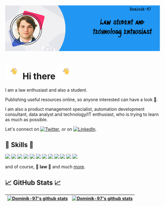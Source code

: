 [![Header](https://raw.githubusercontent.com/Dominik-97/Dominik-97/master/assets/Header.jpg "Header")](https://raw.githubusercontent.com/Dominik-97/Dominik-97/master/assets/Header.jpg)


# <img src="https://raw.githubusercontent.com/Dominik-97/Dominik-97/master/assets/wawing-hand-transparent.gif" width="50px"> Hi there <img src="https://raw.githubusercontent.com/Dominik-97/Dominik-97/master/assets/wawing-hand-transparent.gif" width="50px">


<!--
🐶 🐱 🐭 🐹 🐰 🦊 🐻 🐼
-->

I am a law enthusiast and also a student.

Publishing useful resources online, so anyone interested can have a look 🙂.

I am also a product management specialist, automation development consultant, data analyst and technology/IT enthusiast, who is trying to learn as much as possible.

Let's connect on <a href="https://twitter.com/bal_dom"><img alt="Twitter" src="https://simpleicons.org/icons/twitter.svg" width="15px"></a>, or on <a href="https://cz.linkedin.com/in/dominik-bálint-009463145/cs-cz"><img alt="LinkedIn" src="https://simpleicons.org/icons/linkedin.svg" width="15px"></a>.

## :rocket: Skills :rocket:

![](https://img.shields.io/badge/OS-MacOS-informational?style=flat&logo=Apple&logoColor=white&color=2bbc8a)
![](https://img.shields.io/badge/Code-LaTeX-informational?style=flat&logo=LaTeX&logoColor=white&color=2bbc8a)
![](https://img.shields.io/badge/Code-Markdown-informational?style=flat&logo=Markdown&logoColor=white&color=2bbc8a)
![](https://img.shields.io/badge/Code-Bash-informational?style=flat&logo=GNU%20Bash&logoColor=white&color=2bbc8a)
![](https://img.shields.io/badge/Code-ZSH-informational?style=flat&logo=GNU%20Zsh&logoColor=white&color=2bbc8a)
![](https://img.shields.io/badge/Code-MySQL-informational?style=flat&logo=MySQL&logoColor=white&color=2bbc8a)
![](https://img.shields.io/badge/Code-VBA-informational?style=flat&logo=VBA&logoColor=white&color=2bbc8a)
![](https://img.shields.io/badge/Code-Python-informational?style=flat&logo=Python&logoColor=white&color=2bbc8a)
![](https://img.shields.io/badge/Code-HTML-informational?style=flat&logo=HTML5&logoColor=white&color=2bbc8a)
![](https://img.shields.io/badge/Code-CSS-informational?style=flat&logo=CSS3&logoColor=white&color=2bbc8a)
![](https://img.shields.io/badge/Code-JavaScript-informational?style=flat&logo=JavaScript&logoColor=white&color=2bbc8a)
![](https://img.shields.io/badge/Code-TypeScript-informational?style=flat&logo=TypeScript&logoColor=white&color=2bbc8a)

and of course, :book: **law** :book: and much [more](https://dominik-97.github.io/curriculum-vitae/index.html).

## :chart_with_upwards_trend: GitHub Stats :chart_with_upwards_trend:

| [![Dominik-97's github stats](https://github-readme-stats.vercel.app/api?username=Dominik-97&repo=go-project-blueprint&title_color=ffffff&text_color=ffffff&icon_color=2bbc8a&bg_color=2196f3)](https://github.com/Dominik-97) | [![Dominik-97's github stats](https://github-readme-stats.vercel.app/api/top-langs/?username=Dominik-97&hide=java,html,rtf,Rich%20Text%20Format&title_color=ffffff&text_color=ffffff&icon_color=ffffff&bg_color=2196f3)](https://github.com/Dominik-97) |
| --- | --- |

<!--
**Dominik-97/Dominik-97** is a ✨ _special_ ✨ repository because its `README.md` (this file) appears on your GitHub profile.

Here are some ideas to get you started:

👋👋👋👋👋👋👋

- 🔭 I’m currently working on ...
- 🌱 I’m currently learning ...
- 👯 I’m looking to collaborate on ...
- 🤔 I’m looking for help with ...
- 💬 Ask me about ...
- 📫 How to reach me: ...
- 😄 Pronouns: ...
- ⚡ Fun fact: ...
-->
